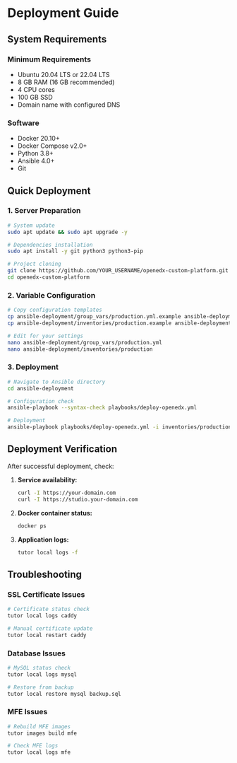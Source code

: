 # Deployment Guide

## System Requirements

### Minimum Requirements
- Ubuntu 20.04 LTS or 22.04 LTS
- 8 GB RAM (16 GB recommended)
- 4 CPU cores
- 100 GB SSD
- Domain name with configured DNS

### Software
- Docker 20.10+
- Docker Compose v2.0+
- Python 3.8+
- Ansible 4.0+
- Git

## Quick Deployment

### 1. Server Preparation

```bash
# System update
sudo apt update && sudo apt upgrade -y

# Dependencies installation
sudo apt install -y git python3 python3-pip

# Project cloning
git clone https://github.com/YOUR_USERNAME/openedx-custom-platform.git
cd openedx-custom-platform
```

### 2. Variable Configuration

```bash
# Copy configuration templates
cp ansible-deployment/group_vars/production.yml.example ansible-deployment/group_vars/production.yml
cp ansible-deployment/inventories/production.example ansible-deployment/inventories/production

# Edit for your settings
nano ansible-deployment/group_vars/production.yml
nano ansible-deployment/inventories/production
```

### 3. Deployment

```bash
# Navigate to Ansible directory
cd ansible-deployment

# Configuration check
ansible-playbook --syntax-check playbooks/deploy-openedx.yml

# Deployment
ansible-playbook playbooks/deploy-openedx.yml -i inventories/production
```

## Deployment Verification

After successful deployment, check:

1. **Service availability:**
   ```bash
   curl -I https://your-domain.com
   curl -I https://studio.your-domain.com
   ```

2. **Docker container status:**
   ```bash
   docker ps
   ```

3. **Application logs:**
   ```bash
   tutor local logs -f
   ```

## Troubleshooting

### SSL Certificate Issues
```bash
# Certificate status check
tutor local logs caddy

# Manual certificate update
tutor local restart caddy
```

### Database Issues
```bash
# MySQL status check
tutor local logs mysql

# Restore from backup
tutor local restore mysql backup.sql
```

### MFE Issues
```bash
# Rebuild MFE images
tutor images build mfe

# Check MFE logs
tutor local logs mfe
```

